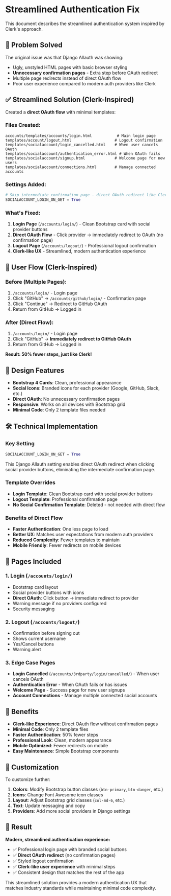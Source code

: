 # Streamlined Authentication Fix

This document describes the streamlined authentication system inspired by Clerk's approach.

## 🎯 **Problem Solved**

The original issue was that Django Allauth was showing:
- Ugly, unstyled HTML pages with basic browser styling
- **Unnecessary confirmation pages** - Extra step before OAuth redirect
- Multiple page redirects instead of direct OAuth flow
- Poor user experience compared to modern auth providers like Clerk

## ✅ **Streamlined Solution (Clerk-Inspired)**

Created a **direct OAuth flow** with minimal templates:

### **Files Created:**
```
accounts/templates/accounts/login.html           # Main login page
templates/account/logout.html                   # Logout confirmation
templates/socialaccount/login_cancelled.html    # When user cancels OAuth
templates/socialaccount/authentication_error.html # When OAuth fails
templates/socialaccount/signup.html             # Welcome page for new users
templates/socialaccount/connections.html        # Manage connected accounts
```

### **Settings Added:**
```python
# Skip intermediate confirmation page - direct OAuth redirect like Clerk
SOCIALACCOUNT_LOGIN_ON_GET = True
```

### **What's Fixed:**
1. **Login Page** (`/accounts/login/`) - Clean Bootstrap card with social provider buttons
2. **Direct OAuth Flow** - Click provider → immediately redirect to OAuth (no confirmation page)
3. **Logout Page** (`/accounts/logout/`) - Professional logout confirmation
4. **Clerk-like UX** - Streamlined, modern authentication experience

## 🚀 **User Flow (Clerk-Inspired)**

### **Before (Multiple Pages):**
1. `/accounts/login/` - Login page
2. Click "GitHub" → `/accounts/github/login/` - Confirmation page
3. Click "Continue" → Redirect to GitHub OAuth
4. Return from GitHub → Logged in

### **After (Direct Flow):**
1. `/accounts/login/` - Login page  
2. Click "GitHub" → **Immediately redirect to GitHub OAuth**
3. Return from GitHub → Logged in

**Result: 50% fewer steps, just like Clerk!**

## 🎨 **Design Features**

- **Bootstrap 4 Cards**: Clean, professional appearance
- **Social Icons**: Branded icons for each provider (Google, GitHub, Slack, etc.)
- **Direct OAuth**: No unnecessary confirmation pages
- **Responsive**: Works on all devices with Bootstrap grid
- **Minimal Code**: Only 2 template files needed

## 🛠 **Technical Implementation**

### **Key Setting**
```python
SOCIALACCOUNT_LOGIN_ON_GET = True
```
This Django Allauth setting enables direct OAuth redirect when clicking social provider buttons, eliminating the intermediate confirmation page.

### **Template Overrides**
- **Login Template**: Clean Bootstrap card with social provider buttons
- **Logout Template**: Professional confirmation page
- **No Social Confirmation Template**: Deleted - not needed with direct flow

### **Benefits of Direct Flow**
- **Faster Authentication**: One less page to load
- **Better UX**: Matches user expectations from modern auth providers
- **Reduced Complexity**: Fewer templates to maintain
- **Mobile Friendly**: Fewer redirects on mobile devices

## 🎯 **Pages Included**

### **1. Login (`/accounts/login/`)**
- Bootstrap card layout
- Social provider buttons with icons
- **Direct OAuth**: Click button → immediate redirect to provider
- Warning message if no providers configured
- Security messaging

### **2. Logout (`/accounts/logout/`)**
- Confirmation before signing out
- Shows current username
- Yes/Cancel buttons
- Warning alert

### **3. Edge Case Pages**
- **Login Cancelled** (`/accounts/3rdparty/login/cancelled/`) - When user cancels OAuth
- **Authentication Error** - When OAuth fails or has issues
- **Welcome Page** - Success page for new user signups
- **Account Connections** - Manage multiple connected social accounts

## 🚀 **Benefits**

- **Clerk-like Experience**: Direct OAuth flow without confirmation pages
- **Minimal Code**: Only 2 template files
- **Faster Authentication**: 50% fewer steps
- **Professional Look**: Clean, modern appearance
- **Mobile Optimized**: Fewer redirects on mobile
- **Easy Maintenance**: Simple Bootstrap components

## 🔧 **Customization**

To customize further:

1. **Colors**: Modify Bootstrap button classes (`btn-primary`, `btn-danger`, etc.)
2. **Icons**: Change Font Awesome icon classes
3. **Layout**: Adjust Bootstrap grid classes (`col-md-6`, etc.)
4. **Text**: Update messaging and copy
5. **Providers**: Add more social providers in Django settings

## 🎯 **Result**

**Modern, streamlined authentication experience:**
- ✅ Professional login page with branded social buttons
- ✅ **Direct OAuth redirect** (no confirmation pages)
- ✅ Styled logout confirmation
- ✅ **Clerk-like user experience** with minimal steps
- ✅ Consistent design that matches the rest of the app

This streamlined solution provides a modern authentication UX that matches industry standards while maintaining minimal code complexity.